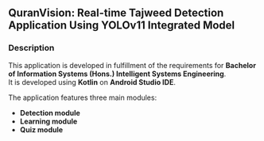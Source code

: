## QuranVision: Real-time Tajweed Detection Application Using YOLOv11 Integrated Model

### Description
This application is developed in fulfillment of the requirements for **Bachelor of Information Systems (Hons.) Intelligent Systems Engineering**.  
It is developed using **Kotlin** on **Android Studio IDE**.

The application features three main modules:

- **Detection module**  
- **Learning module**  
- **Quiz module**  
